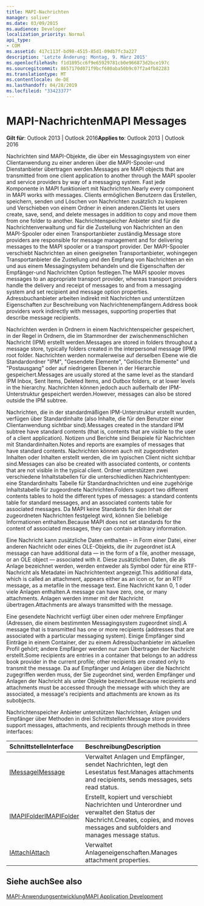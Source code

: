 ```yaml
---
title: MAPI-Nachrichten
manager: soliver
ms.date: 03/09/2015
ms.audience: Developer
localization_priority: Normal
api_type:
- COM
ms.assetid: 417c113f-bd98-4515-85d1-09db7fc3a227
description: 'Letzte Änderung: Montag, 9. März 2015'
ms.openlocfilehash: f1d1895cc6f9e65929781cb0e966873d2bce197c
ms.sourcegitcommit: 8657170d071f9bcf680aba50b9c07f2a4fb82283
ms.translationtype: MT
ms.contentlocale: de-DE
ms.lasthandoff: 04/28/2019
ms.locfileid: "33423377"
---
```

# <a name="mapi-messages"></a><span data-ttu-id="30d4d-103">MAPI-Nachrichten</span><span class="sxs-lookup"><span data-stu-id="30d4d-103">MAPI Messages</span></span>

  
  
<span data-ttu-id="30d4d-104">**Gilt für**: Outlook 2013 | Outlook 2016</span><span class="sxs-lookup"><span data-stu-id="30d4d-104">**Applies to**: Outlook 2013 | Outlook 2016</span></span> 
  
<span data-ttu-id="30d4d-105">Nachrichten sind MAPI-Objekte, die über ein Messagingsystem von einer Clientanwendung zu einer anderen über die MAPI-Spooler-und Dienstanbieter übertragen werden.</span><span class="sxs-lookup"><span data-stu-id="30d4d-105">Messages are MAPI objects that are transmitted from one client application to another through the MAPI spooler and service providers by way of a messaging system.</span></span> <span data-ttu-id="30d4d-106">Fast jede Komponente in MAPI funktioniert mit Nachrichten.</span><span class="sxs-lookup"><span data-stu-id="30d4d-106">Nearly every component in MAPI works with messages.</span></span> <span data-ttu-id="30d4d-107">Clients ermöglichen Benutzern das Erstellen, speichern, senden und Löschen von Nachrichten zusätzlich zu kopieren und Verschieben von einem Ordner in einen anderen.</span><span class="sxs-lookup"><span data-stu-id="30d4d-107">Clients let users create, save, send, and delete messages in addition to copy and move them from one folder to another.</span></span> <span data-ttu-id="30d4d-108">Nachrichtenspeicher Anbieter sind für die Nachrichtenverwaltung und für die Zustellung von Nachrichten an den MAPI-Spooler oder einen Transportanbieter zuständig.</span><span class="sxs-lookup"><span data-stu-id="30d4d-108">Message store providers are responsible for message management and for delivering messages to the MAPI spooler or a transport provider.</span></span> <span data-ttu-id="30d4d-109">Der MAPI-Spooler verschiebt Nachrichten an einen geeigneten Transportanbieter, wohingegen Transportanbieter die Zustellung und den Empfang von Nachrichten an ein und aus einem Messagingsystem behandeln und die Eigenschaften der Empfänger-und Nachrichten Option festlegen.</span><span class="sxs-lookup"><span data-stu-id="30d4d-109">The MAPI spooler moves messages to an appropriate transport provider, whereas transport providers handle the delivery and receipt of messages to and from a messaging system and set recipient and message option properties.</span></span> <span data-ttu-id="30d4d-110">Adressbuchanbieter arbeiten indirekt mit Nachrichten und unterstützen Eigenschaften zur Beschreibung von Nachrichtenempfängern.</span><span class="sxs-lookup"><span data-stu-id="30d4d-110">Address book providers work indirectly with messages, supporting properties that describe message recipients.</span></span>
  
<span data-ttu-id="30d4d-111">Nachrichten werden in Ordnern in einem Nachrichtenspeicher gespeichert, in der Regel in Ordnern, die im Stammordner der zwischenmenschlichen Nachricht (IPM) erstellt werden.</span><span class="sxs-lookup"><span data-stu-id="30d4d-111">Messages are stored in folders throughout a message store, typically folders created in the interpersonal message (IPM) root folder.</span></span> <span data-ttu-id="30d4d-112">Nachrichten werden normalerweise auf derselben Ebene wie die Standardordner "IPM", "Gesendete Elemente", "Gelöschte Elemente" und "Postausgang" oder auf niedrigeren Ebenen in der Hierarchie gespeichert.</span><span class="sxs-lookup"><span data-stu-id="30d4d-112">Messages are usually stored at the same level as the standard IPM Inbox, Sent Items, Deleted Items, and Outbox folders, or at lower levels in the hierarchy.</span></span> <span data-ttu-id="30d4d-113">Nachrichten können jedoch auch außerhalb der IPM-Unterstruktur gespeichert werden.</span><span class="sxs-lookup"><span data-stu-id="30d4d-113">However, messages can also be stored outside the IPM subtree.</span></span>
  
<span data-ttu-id="30d4d-114">Nachrichten, die in der standardmäßigen IPM-Unterstruktur erstellt wurden, verfügen über Standardinhalte (also Inhalte, die für den Benutzer einer Clientanwendung sichtbar sind).</span><span class="sxs-lookup"><span data-stu-id="30d4d-114">Messages created in the standard IPM subtree have standard contents (that is, contents that are visible to the user of a client application).</span></span> <span data-ttu-id="30d4d-115">Notizen und Berichte sind Beispiele für Nachrichten mit Standardinhalten.</span><span class="sxs-lookup"><span data-stu-id="30d4d-115">Notes and reports are examples of messages that have standard contents.</span></span> <span data-ttu-id="30d4d-116">Nachrichten können auch mit zugeordneten Inhalten oder Inhalten erstellt werden, die im typischen Client nicht sichtbar sind.</span><span class="sxs-lookup"><span data-stu-id="30d4d-116">Messages can also be created with associated contents, or contents that are not visible in the typical client.</span></span> <span data-ttu-id="30d4d-117">Ordner unterstützen zwei verschiedene Inhaltstabellen für die unterschiedlichen Nachrichtentypen: eine Standardinhalts Tabelle für Standardnachrichten und eine zugehörige Inhaltstabelle für zugeordnete Nachrichten.</span><span class="sxs-lookup"><span data-stu-id="30d4d-117">Folders support two different contents tables to hold the different types of messages: a standard contents table for standard messages, and an associated contents table for associated messages.</span></span> <span data-ttu-id="30d4d-118">Da MAPI keine Standards für den Inhalt der zugeordneten Nachrichten festgelegt wird, können Sie beliebige Informationen enthalten.</span><span class="sxs-lookup"><span data-stu-id="30d4d-118">Because MAPI does not set standards for the content of associated messages, they can contain arbitrary information.</span></span> 
  
<span data-ttu-id="30d4d-119">Eine Nachricht kann zusätzliche Daten enthalten – in Form einer Datei, einer anderen Nachricht oder eines OLE-Objekts, die ihr zugeordnet ist.</span><span class="sxs-lookup"><span data-stu-id="30d4d-119">A message can have additional data — in the form of a file, another message, or an OLE object — associated with it.</span></span> <span data-ttu-id="30d4d-120">Diese zusätzlichen Daten, die als Anlage bezeichnet werden, werden entweder als Symbol oder für eine RTF-Nachricht als Metadatei im Nachrichtentext angezeigt.</span><span class="sxs-lookup"><span data-stu-id="30d4d-120">This additional data, which is called an attachment, appears either as an icon or, for an RTF message, as a metafile in the message text.</span></span> <span data-ttu-id="30d4d-121">Eine Nachricht kann 0, 1 oder viele Anlagen enthalten.</span><span class="sxs-lookup"><span data-stu-id="30d4d-121">A message can have zero, one, or many attachments.</span></span> <span data-ttu-id="30d4d-122">Anlagen werden immer mit der Nachricht übertragen.</span><span class="sxs-lookup"><span data-stu-id="30d4d-122">Attachments are always transmitted with the message.</span></span>
  
<span data-ttu-id="30d4d-123">Eine gesendete Nachricht verfügt über einen oder mehrere Empfänger (Adressen, die einem bestimmten Messagingsystem zugeordnet sind).</span><span class="sxs-lookup"><span data-stu-id="30d4d-123">A message that is transmitted has one or more recipients (addresses that are associated with a particular messaging system).</span></span> <span data-ttu-id="30d4d-124">Einige Empfänger sind Einträge in einem Container, der zu einem Adressbuchanbieter im aktuellen Profil gehört; andere Empfänger werden nur zum Übertragen der Nachricht erstellt.</span><span class="sxs-lookup"><span data-stu-id="30d4d-124">Some recipients are entries in a container that belongs to an address book provider in the current profile; other recipients are created only to transmit the message.</span></span> <span data-ttu-id="30d4d-125">Da auf Empfänger und Anlagen über die Nachricht zugegriffen werden muss, der Sie zugeordnet sind, werden Empfänger und Anlagen der Nachricht als unter Objekte bezeichnet.</span><span class="sxs-lookup"><span data-stu-id="30d4d-125">Because recipients and attachments must be accessed through the message with which they are associated, a message's recipients and attachments are known as its subobjects.</span></span> 
  
<span data-ttu-id="30d4d-126">Nachrichtenspeicher Anbieter unterstützen Nachrichten, Anlagen und Empfänger über Methoden in drei Schnittstellen:</span><span class="sxs-lookup"><span data-stu-id="30d4d-126">Message store providers support messages, attachments, and recipients through methods in three interfaces:</span></span> 
  
|<span data-ttu-id="30d4d-127">**Schnittstelle**</span><span class="sxs-lookup"><span data-stu-id="30d4d-127">**Interface**</span></span>|<span data-ttu-id="30d4d-128">**Beschreibung**</span><span class="sxs-lookup"><span data-stu-id="30d4d-128">**Description**</span></span>|
|:-----|:-----|
|[<span data-ttu-id="30d4d-129">IMessage</span><span class="sxs-lookup"><span data-stu-id="30d4d-129">IMessage</span></span>](imessageimapiprop.md) <br/> |<span data-ttu-id="30d4d-130">Verwaltet Anlagen und Empfänger, sendet Nachrichten, legt den Lesestatus fest.</span><span class="sxs-lookup"><span data-stu-id="30d4d-130">Manages attachments and recipients, sends messages, sets read status.</span></span>  <br/> |
|[<span data-ttu-id="30d4d-131">IMAPIFolder</span><span class="sxs-lookup"><span data-stu-id="30d4d-131">IMAPIFolder</span></span>](imapifolderimapicontainer.md) <br/> |<span data-ttu-id="30d4d-132">Erstellt, kopiert und verschiebt Nachrichten und Unterordner und verwaltet den Status der Nachricht.</span><span class="sxs-lookup"><span data-stu-id="30d4d-132">Creates, copies, and moves messages and subfolders and manages message status.</span></span>  <br/> |
|[<span data-ttu-id="30d4d-133">IAttach</span><span class="sxs-lookup"><span data-stu-id="30d4d-133">IAttach</span></span>](iattachimapiprop.md) <br/> |<span data-ttu-id="30d4d-134">Verwaltet Anlageneigenschaften.</span><span class="sxs-lookup"><span data-stu-id="30d4d-134">Manages attachment properties.</span></span>  <br/> |
   
## <a name="see-also"></a><span data-ttu-id="30d4d-135">Siehe auch</span><span class="sxs-lookup"><span data-stu-id="30d4d-135">See also</span></span>



[<span data-ttu-id="30d4d-136">MAPI-Anwendungsentwicklung</span><span class="sxs-lookup"><span data-stu-id="30d4d-136">MAPI Application Development</span></span>](mapi-application-development.md)

